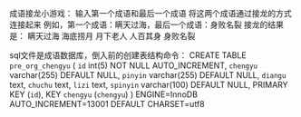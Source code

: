 成语接龙小游戏：
    输入第一个成语和最后一个成语
    将这两个成语通过接龙的方式连接起来
    例如，第一个成语：瞒天过海，最后一个成语：身败名裂
    接龙的结果是：
        瞒天过海
        海底捞月
        月下老人
        人百其身
        身败名裂
    


sql文件是成语数据库，倒入前的创建表结构命令：
CREATE TABLE `pre_org_chengyu` (
  `id` int(5) NOT NULL AUTO_INCREMENT,
  `chengyu` varchar(255) DEFAULT NULL,
  `pinyin` varchar(255) DEFAULT NULL,
  `diangu` text,
  `chuchu` text,
  `lizi` text,
  `spinyin` varchar(100) DEFAULT NULL,
  PRIMARY KEY (`id`),
  KEY `chengyu` (`chengyu`)
) ENGINE=InnoDB AUTO_INCREMENT=13001 DEFAULT CHARSET=utf8
